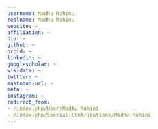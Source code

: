 ```yaml
---
username: Madhu Rohini
realname: Madhu Rohini
website: ~
affiliation: ~
bio: ~
github: ~
orcid: ~
linkedin: ~
googlescholar: ~
wikidata: ~
twitter: ~
mastodon-url: ~
meta: ~
instagram: ~
redirect_from:
- /index.php/User:Madhu Rohini
- /index.php/Special:Contributions/Madhu Rohini
---
```

